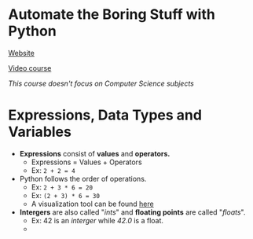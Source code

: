 # Automate the Boring Stuff with Python
[Website](https://automatetheboringstuff.com)

[Video course](https://www.udemy.com/automate/learn/v4)

*This course doesn't focus on Computer Science subjects*

# Expressions, Data Types and Variables
- **Expressions** consist of **values** and **operators.** 
  - Expressions = Values + Operators
  - Ex: `2 + 2 = 4`
- Python follows the order of operations.
  - Ex: `2 + 3 * 6 = 20`
  - Ex: `(2 + 3) * 6 = 30`
  - A visualization tool can be found [here](https://automatetheboringstuff.com/eval/2-1.html)
- **Intergers** are also called "*ints*" and **floating points** are called "*floats*".
  - Ex: 42 is an *interger* while *42.0* is a float.
  - 